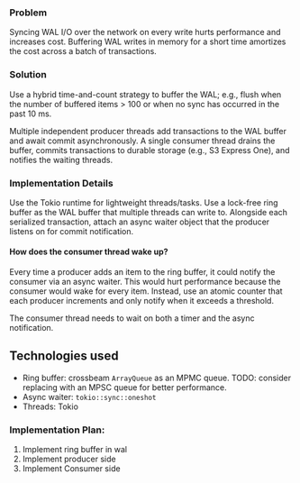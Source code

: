 ### Problem
Syncing WAL I/O over the network on every write hurts performance and increases cost. Buffering WAL writes in memory for a short time amortizes the cost across a batch of transactions.

### Solution
Use a hybrid time-and-count strategy to buffer the WAL; e.g., flush when the number of buffered items > 100 or when no sync has occurred in the past 10 ms.

Multiple independent producer threads add transactions to the WAL buffer and await commit asynchronously. A single consumer thread drains the buffer, commits transactions to durable storage (e.g., S3 Express One), and notifies the waiting threads.

### Implementation Details
Use the Tokio runtime for lightweight threads/tasks. 
Use a lock-free ring buffer as the WAL buffer that multiple threads can write to. 
Alongside each serialized transaction, attach an async waiter object that the producer listens on for commit notification.

#### How does the consumer thread wake up?
Every time a producer adds an item to the ring buffer, it could notify the consumer via an async waiter. 
This would hurt performance because the consumer would wake for every item. 
Instead, use an atomic counter that each producer increments and only notify when it exceeds a threshold.

The consumer thread needs to wait on both a timer and the async notification.

## Technologies used
- Ring buffer: crossbeam `ArrayQueue` as an MPMC queue. TODO: consider replacing with an MPSC queue for better performance.
- Async waiter: `tokio::sync::oneshot`
- Threads: Tokio

### Implementation Plan:
1. Implement ring buffer in wal
2. Implement producer side
3. Implement Consumer side
